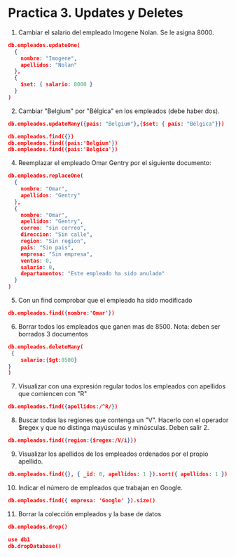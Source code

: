 # Practica 3. Updates y Deletes

1. Cambiar el salario del empleado Imogene Nolan. Se le asigna 8000.
````json
db.empleados.updateOne(
  {
    nombre: "Imogene",
    apellidos: "Nolan"
  },
  {
    $set: { salario: 8000 }
  }
)

````
2. Cambiar "Belgium" por "Bélgica" en los empleados (debe haber dos).

````json
db.empleados.updateMany({país: "Belgium"},{$set: { país: "Bélgica"}})
````
````json
db.empleados.find({})
db.empleados.find({pais:'Belgium'})
db.empleados.find({pais:'Belgica'})
````

4. Reemplazar el empleado Omar Gentry por el siguiente documento:
````json
db.empleados.replaceOne(
  {
    nombre: "Omar",
    apellidos: "Gentry"
  },
  {
    nombre: "Omar",
    apellidos: "Gentry",
    correo: "sin correo",
    direccion: "Sin calle",
    region: "Sin region",
    pais: "Sin pais",
    empresa: "Sin empresa",
    ventas: 0,
    salario: 0,
    departamentos: "Este empleado ha sido anulado"
  }
)
````



5. Con un find comprobar que el empleado ha sido modificado
````json
db.empleados.find({nombre:'Omar'})
````


6. Borrar todos los empleados que ganen mas de 8500. Nota: deben ser borrados 3 documentos
````json
db.empleados.deleteMany(
 { 
    salario:{$gt:8500}
}
)
````

7. Visualizar con una expresión regular todos los empleados con apellidos que comiencen con "R"
````json
db.empleados.find({apellidos:/^R/})

````
8. Buscar todas las regiones que contenga un "V". Hacerlo con el operador $regex y que no distinga mayúsculas y minúsculas. Deben salir 2.
````json
db.empleados.find({region:{$regex:/V/i}})
````
9. Visualizar los apellidos de los empleados ordenados por el propio apellido.
````json
db.empleados.find({}, { _id: 0, apellidos: 1 }).sort({ apellidos: 1 })
````
10. Indicar el número de empleados que trabajan en Google.
````json
db.empleados.find({ empresa: 'Google' }).size()

````
11. Borrar la colección empleados y la base de datos
````json
db.empleados.drop()
````

````json
use db1
db.dropDatabase()

````